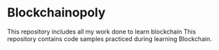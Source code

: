 # Blockchainopoly
This repository includes all my work done to learn blockchain
This repository contains code samples practiced during learning Blockchain.
